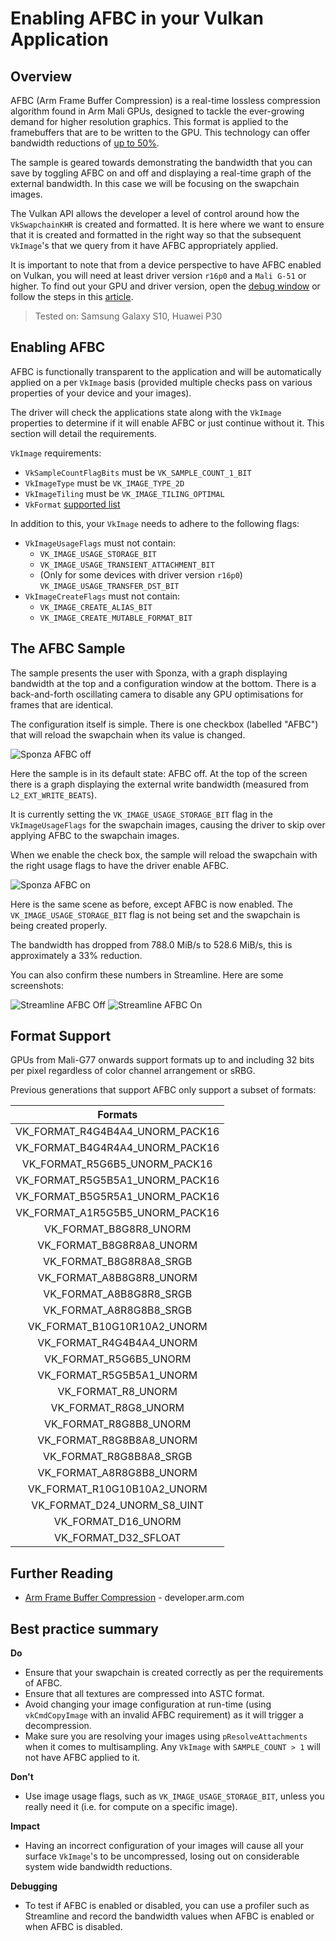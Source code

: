 <!--
- Copyright (c) 2019-2020, Arm Limited and Contributors
-
- SPDX-License-Identifier: Apache-2.0
-
- Licensed under the Apache License, Version 2.0 the "License";
- you may not use this file except in compliance with the License.
- You may obtain a copy of the License at
-
-     http://www.apache.org/licenses/LICENSE-2.0
-
- Unless required by applicable law or agreed to in writing, software
- distributed under the License is distributed on an "AS IS" BASIS,
- WITHOUT WARRANTIES OR CONDITIONS OF ANY KIND, either express or implied.
- See the License for the specific language governing permissions and
- limitations under the License.
-
-->

# Enabling AFBC in your Vulkan Application

## Overview

AFBC (Arm Frame Buffer Compression) is a real-time lossless compression algorithm found in Arm Mali GPUs, designed to tackle the ever-growing demand for higher resolution graphics. This format is applied to the framebuffers that are to be written to the GPU. This technology can offer bandwidth reductions of [up to 50%](https://developer.arm.com/technologies/graphics-technologies/arm-frame-buffer-compression).

The sample is geared towards demonstrating the bandwidth that you can save by toggling AFBC on and off and displaying a real-time graph of the external bandwidth. In this case we will be focusing on the swapchain images.

The Vulkan API allows the developer a level of control around how the `VkSwapchainKHR` is created and formatted. It is here where we want to ensure that it is created and formatted in the right way so that the subsequent `VkImage`'s that we query from it have AFBC appropriately applied.

It is important to note that from a device perspective to have AFBC enabled on Vulkan, you will need at least driver version `r16p0` and a `Mali G-51` or higher. To find out your GPU and driver version, open the [debug window](../../../docs/misc.md#Debug-Window) or follow the steps in this [article](../../../docs/misc.md#Driver-Version).

> Tested on: Samsung Galaxy S10, Huawei P30

## Enabling AFBC

AFBC is functionally transparent to the application and will be automatically applied on a per `VkImage` basis (provided multiple checks pass on various properties of your device and your images).

The driver will check the applications state along with the `VkImage` properties to determine if it will enable AFBC or just continue without it.
This section will detail the requirements.

`VkImage` requirements:

* `VkSampleCountFlagBits` must be `VK_SAMPLE_COUNT_1_BIT`
* `VkImageType` must be `VK_IMAGE_TYPE_2D`
* `VkImageTiling` must be `VK_IMAGE_TILING_OPTIMAL`
* `VkFormat` [supported list](#format-support)

In addition to this, your `VkImage` needs to adhere to the following flags:

* `VkImageUsageFlags` must not contain:
  * `VK_IMAGE_USAGE_STORAGE_BIT`
  * `VK_IMAGE_USAGE_TRANSIENT_ATTACHMENT_BIT`
  * (Only for some devices with driver version `r16p0`) `VK_IMAGE_USAGE_TRANSFER_DST_BIT`
* `VkImageCreateFlags` must not contain:
  * `VK_IMAGE_CREATE_ALIAS_BIT`
  * `VK_IMAGE_CREATE_MUTABLE_FORMAT_BIT`

## The AFBC Sample

The sample presents the user with Sponza, with a graph displaying bandwidth at the top and a configuration window at the bottom. There is a back-and-forth oscillating camera to disable any GPU optimisations for frames that are identical.

The configuration itself is simple. There is one checkbox (labelled "AFBC") that will reload the swapchain when its value is changed.

![Sponza AFBC off](images/afbc_disabled.jpg)

Here the sample is in its default state: AFBC off. At the top of the screen there is a graph displaying the external write bandwidth (measured from `L2_EXT_WRITE_BEATS`).

It is currently setting the `VK_IMAGE_USAGE_STORAGE_BIT` flag in the `VkImageUsageFlags` for the swapchain images, causing the driver to skip over applying AFBC to the swapchain images.

When we enable the check box, the sample will reload the swapchain with the right usage flags to have the driver enable AFBC.

![Sponza AFBC on](images/afbc_enabled.jpg)

Here is the same scene as before, except AFBC is now enabled. The `VK_IMAGE_USAGE_STORAGE_BIT` flag is not being set and the swapchain is being created properly.

The bandwidth has dropped from 788.0 MiB/s to 528.6 MiB/s, this is approximately a 33% reduction.

You can also confirm these numbers in Streamline. Here are some screenshots:

![Streamline AFBC Off](images/streamline_disabled.png)
![Streamline AFBC On](images/streamline_enabled.png)

## Format Support

GPUs from Mali-G77 onwards support formats up to and including 32 bits per pixel regardless of color channel arrangement or sRBG.

Previous generations that support AFBC only support a subset of formats:

|             Formats             |
| :-----------------------------: |
| VK_FORMAT_R4G4B4A4_UNORM_PACK16 |
| VK_FORMAT_B4G4R4A4_UNORM_PACK16 |
|  VK_FORMAT_R5G6B5_UNORM_PACK16  |
| VK_FORMAT_R5G5B5A1_UNORM_PACK16 |
| VK_FORMAT_B5G5R5A1_UNORM_PACK16 |
| VK_FORMAT_A1R5G5B5_UNORM_PACK16 |
|     VK_FORMAT_B8G8R8_UNORM      |
|    VK_FORMAT_B8G8R8A8_UNORM     |
|     VK_FORMAT_B8G8R8A8_SRGB     |
|    VK_FORMAT_A8B8G8R8_UNORM     |
|     VK_FORMAT_A8B8G8R8_SRGB     |
|     VK_FORMAT_A8R8G8B8_SRGB     |
|   VK_FORMAT_B10G10R10A2_UNORM   |
|    VK_FORMAT_R4G4B4A4_UNORM     |
|     VK_FORMAT_R5G6B5_UNORM      |
|    VK_FORMAT_R5G5B5A1_UNORM     |
|       VK_FORMAT_R8_UNORM        |
|      VK_FORMAT_R8G8_UNORM       |
|     VK_FORMAT_R8G8B8_UNORM      |
|    VK_FORMAT_R8G8B8A8_UNORM     |
|     VK_FORMAT_R8G8B8A8_SRGB     |
|    VK_FORMAT_A8R8G8B8_UNORM     |
|   VK_FORMAT_R10G10B10A2_UNORM   |
|   VK_FORMAT_D24_UNORM_S8_UINT   |
|       VK_FORMAT_D16_UNORM       |
|      VK_FORMAT_D32_SFLOAT       |

## Further Reading

* [Arm Frame Buffer Compression](https://developer.arm.com/technologies/graphics-technologies/arm-frame-buffer-compression) - developer.arm.com

## Best practice summary

**Do**

* Ensure that your swapchain is created correctly as per the requirements of AFBC.
* Ensure that all textures are compressed into ASTC format.
* Avoid changing your image configuration at run-time (using `vkCmdCopyImage` with an invalid AFBC requirement) as it will trigger a decompression.
* Make sure you are resolving your images using `pResolveAttachments` when it comes to multisampling. Any `VkImage` with `SAMPLE_COUNT > 1` will not have AFBC applied to it.

**Don't**

* Use image usage flags, such as `VK_IMAGE_USAGE_STORAGE_BIT`, unless you really need it (i.e. for compute on a specific image).

**Impact**

* Having an incorrect configuration of your images will cause all your surface `VkImage`'s to be uncompressed, losing out on considerable system wide bandwidth reductions.

**Debugging**

* To test if AFBC is enabled or disabled, you can use a profiler such as Streamline and record the bandwidth values when AFBC is enabled or when AFBC is disabled.

